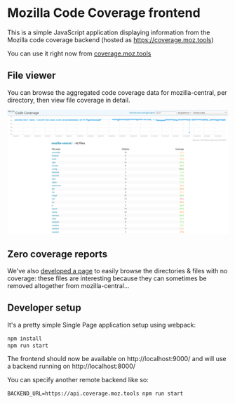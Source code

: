 # Mozilla Code Coverage frontend
This is a simple JavaScript application displaying information from the Mozilla code coverage backend (hosted as https://coverage.moz.tools)

You can use it right now from  [coverage.moz.tools](https://coverage.moz.tools/)

## File viewer

You can browse the aggregated code coverage data for mozilla-central, per directory, then view file coverage in detail.

![File browser](screenshot.png)

## Zero coverage reports

We've also [developed a page](https://coverage.moz.tools/#view=zero) to easily browse the directories & files with no coverage: these files are interesting because they can sometimes be removed altogether from mozilla-central...

## Developer setup

It's a pretty simple Single Page application setup using webpack:

```console
npm install
npm run start
```

The frontend should now be available on http://localhost:9000/ and will use a backend running on http://localhost:8000/

You can specify another remote backend like so:

```
BACKEND_URL=https://api.coverage.moz.tools npm run start
```
